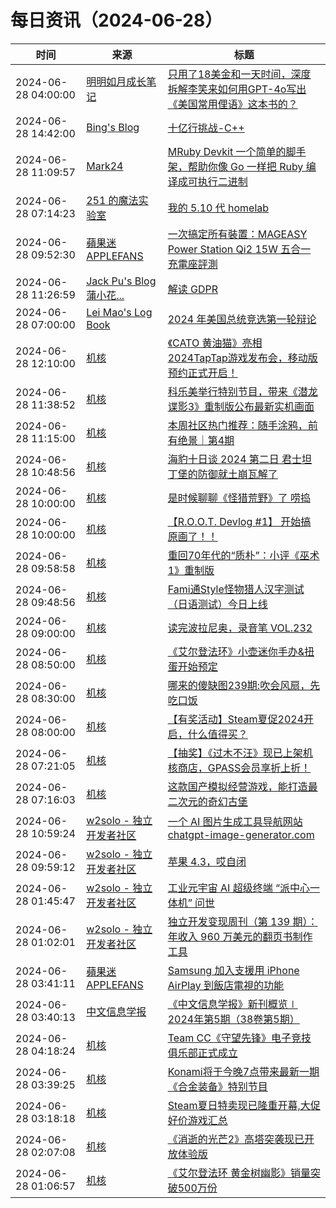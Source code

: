 ﻿# 每日资讯（2024-06-28）

|时间|来源|标题|
|---|---|---|
|2024-06-28 04:00:00|[明明如月成长笔记](https://lmmsoft.github.io/feed.atom)|[只用了18美金和一天时间，深度拆解李笑来如何用GPT-4o写出《美国常用俚语》这本书的？](https://lmmsoft.github.io//how_did_xiaolai_write_book_with_gpt4o/)|
|2024-06-28 14:42:00|[Bing's Blog](https://www.bbing.com.cn/index.xml)|[十亿行挑战-C++](https://imcbc.cn/202406/1brc-cpp/)|
|2024-06-28 11:09:57|[Mark24](https://mark24code.github.io/feed.xml)|[MRuby Devkit 一个简单的脚手架，帮助你像 Go 一样把 Ruby 编译成可执行二进制](https://mark24code.github.io/ruby/2024/06/28/MRuby-Devkit-%E4%B8%80%E4%B8%AA%E7%AE%80%E5%8D%95%E7%9A%84%E8%84%9A%E6%89%8B%E6%9E%B6-%E5%B8%AE%E5%8A%A9%E4%BD%A0%E5%83%8F-Go-%E4%B8%80%E6%A0%B7%E6%8A%8A-Ruby-%E7%BC%96%E8%AF%91%E6%88%90%E5%8F%AF%E6%89%A7%E8%A1%8C%E4%BA%8C%E8%BF%9B%E5%88%B6.html)|
|2024-06-28 07:14:23|[251 的魔法实验室](https://blog.251.sh/feed/)|[我的 5.10 代 homelab](https://blog.251.sh/my-5-gen-10-homelab)|
|2024-06-28 09:52:30|[蘋果迷 APPLEFANS](https://applefans.today/feed/)|[一次搞定所有裝置：MAGEASY Power Station Qi2 15W 五合一充電座評測](https://applefans.today/2024-06-mageasy-power-station-qi2-charging/)|
|2024-06-28 11:26:59|[Jack Pu's Blog 蒲小花...](https://www.jackpu.com/rss/)|[解读 GDPR](https://www.jackpu.com/jie-du-gdpr/)|
|2024-06-28 07:00:00|[Lei Mao's Log Book](https://leimao.github.io/atom.xml)|[2024 年美国总统竞选第一轮辩论](https://leimao.github.io/essay/2024%E5%B9%B4%E7%BE%8E%E5%9B%BD%E6%80%BB%E7%BB%9F%E7%AB%9E%E9%80%89%E7%AC%AC%E4%B8%80%E8%BD%AE%E8%BE%A9%E8%AE%BA/)|
|2024-06-28 12:10:00|[机核](https://www.gcores.com/rss)|[《CATO 黄油猫》亮相 2024TapTap游戏发布会，移动版预约正式开启！](https://www.gcores.com/articles/184064)|
|2024-06-28 11:38:52|[机核](https://www.gcores.com/rss)|[科乐美举行特别节目，带来《潜龙谍影3》重制版公布最新实机画面](https://www.gcores.com/articles/184221)|
|2024-06-28 11:15:00|[机核](https://www.gcores.com/rss)|[本周社区热门推荐：随手涂鸦，前有绝景｜第4期](https://www.gcores.com/articles/184212)|
|2024-06-28 10:48:56|[机核](https://www.gcores.com/rss)|[海豹十日谈 2024 第二日 君士坦丁堡的防御就土崩瓦解了](https://www.gcores.com/radios/184220)|
|2024-06-28 10:00:00|[机核](https://www.gcores.com/rss)|[是时候聊聊《怪猎荒野》了 唠捣](https://www.gcores.com/videos/184172)|
|2024-06-28 10:00:00|[机核](https://www.gcores.com/rss)|[【R.O.O.T. Devlog #1】 开始搞原画了！！](https://www.gcores.com/articles/183873)|
|2024-06-28 09:58:58|[机核](https://www.gcores.com/rss)|[重回70年代的“质朴”：小评《巫术 1》重制版](https://www.gcores.com/articles/184183)|
|2024-06-28 09:48:56|[机核](https://www.gcores.com/rss)|[Fami通Style怪物猎人汉字测试（日语测试）今日上线](https://www.gcores.com/articles/184214)|
|2024-06-28 09:00:00|[机核](https://www.gcores.com/rss)|[读完波拉尼奥，录音笔 VOL.232](https://www.gcores.com/radios/184209)|
|2024-06-28 08:50:00|[机核](https://www.gcores.com/rss)|[《艾尔登法环》小壶迷你手办&扭蛋开始预定](https://www.gcores.com/articles/184210)|
|2024-06-28 08:30:00|[机核](https://www.gcores.com/rss)|[哪来的傻缺图239期:吹会风扇，先吃口饭](https://www.gcores.com/articles/181541)|
|2024-06-28 08:00:00|[机核](https://www.gcores.com/rss)|[【有奖活动】Steam夏促2024开启，什么值得买？](https://www.gcores.com/articles/184203)|
|2024-06-28 07:21:05|[机核](https://www.gcores.com/rss)|[【抽奖】《过木不汪》现已上架机核商店，GPASS会员享折上折！](https://www.gcores.com/articles/184206)|
|2024-06-28 07:16:03|[机核](https://www.gcores.com/rss)|[这款国产模拟经营游戏，能打造最二次元的奇幻古堡](https://www.gcores.com/articles/184207)|
|2024-06-28 10:59:24|[w2solo - 独立开发者社区](https://w2solo.com/topics/feed)|[一个 AI 图片生成工具导航网站 chatgpt-image-generator.com](https://w2solo.com/topics/4731)|
|2024-06-28 09:59:12|[w2solo - 独立开发者社区](https://w2solo.com/topics/feed)|[苹果 4.3，哎自闭](https://w2solo.com/topics/4730)|
|2024-06-28 01:45:47|[w2solo - 独立开发者社区](https://w2solo.com/topics/feed)|[工业元宇宙 AI 超级终端 “派中心一体机” 问世](https://w2solo.com/topics/4729)|
|2024-06-28 01:02:01|[w2solo - 独立开发者社区](https://w2solo.com/topics/feed)|[独立开发变现周刊（第 139 期）：年收入 960 万美元的翻页书制作工具](https://w2solo.com/topics/4728)|
|2024-06-28 03:41:11|[蘋果迷 APPLEFANS](https://applefans.today/feed/)|[Samsung 加入支援用 iPhone AirPlay 到飯店電視的功能](https://applefans.today/20254-06-samsung-airplay-hotel-room-tvs/)|
|2024-06-28 03:40:13|[中文信息学报](https://feedpress.me/wx-jcip1986)|[《中文信息学报》新刊概览∣ 2024年第5期（38卷第5期）](http://mp.weixin.qq.com/s?__biz=MzI2NjY1NDE3MQ%3D%3D&mid=2247485661&idx=1&sn=e6b7561c703bd9fc6c415b63aa585a79)|
|2024-06-28 04:18:24|[机核](https://www.gcores.com/rss)|[Team CC《守望先锋》电子竞技俱乐部正式成立](https://www.gcores.com/articles/184200)|
|2024-06-28 03:39:25|[机核](https://www.gcores.com/rss)|[Konami将于今晚7点带来最新一期《合金装备》特别节目](https://www.gcores.com/articles/184197)|
|2024-06-28 03:18:18|[机核](https://www.gcores.com/rss)|[Steam夏日特卖现已隆重开幕,大促好价游戏汇总](https://www.gcores.com/articles/184192)|
|2024-06-28 02:07:08|[机核](https://www.gcores.com/rss)|[《消逝的光芒2》高塔突袭现已开放体验版](https://www.gcores.com/articles/184187)|
|2024-06-28 01:06:57|[机核](https://www.gcores.com/rss)|[《艾尔登法环 黄金树幽影》销量突破500万份](https://www.gcores.com/articles/184185)|
